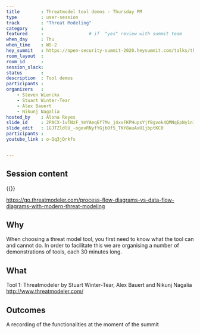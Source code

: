 ```yaml
---
title        : Threatmodel tool demos - Thursday PM
type         : user-session
track        : "Threat Modeling"
category     :
featured     :                 # if  "yes" review with summit team
when_day     : Thu
when_time    : WS-2
hey_summit   : https://open-security-summit-2020.heysummit.com/talks/threatmodel-tool-demos-thursday-pm-2pm-bst/
room_layout  :
room_id      : 
session_slack: 
status       : 
description  : Tool demos
participants :
organizers   :
    - Steven Wierckx
    - Stuart Winter-Tear
    - Alex Bauert
    - Nikunj Nagalia
hosted_by    : Alona Reyes
slide_id     : 2PACX-1vTNzF_YmYAeqEf7Mv_j4xxFKPHupsYjf8gvok4QMNqEpNy1n1bSgWBBSz7OtYWqk6PDHSGJajlaDoL_
slide_edit   : 1GJTZldlU_-ogevRNyfYGjbDf5_TKY8auAxU1jbptKC0
participants :
youtube_link : o-Qq3jQrkfs


---
```


## Session content

{{<pdf src="https://github.com/OpenSecuritySummit/oss2020/raw/master/content/outcomes/presentation/VAST%20ONE%20SHEET.pdf">}}
    
https://go.threatmodeler.com/process-flow-diagrams-vs-data-flow-diagrams-with-modern-threat-modeling

## Why
When choosing a threat model tool, you first need to know what the tool can and cannot do. In order to facilitate this we are organising a number of demonstrations of tools, each 30 minutes long.

## What
Tool 1: Threatmodeler by Stuart Winter-Tear, Alex Bauert and Nikunj Nagalia
http://www.threatmodeler.com/


## Outcomes
A recording of the functionalities at the moment of the summit


